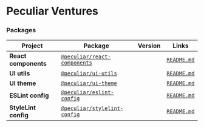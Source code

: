 # Peculiar Ventures

### Packages

| Project | Package | Version | Links |
| ------- | ------- | ------- |:-----:|
| **React components** | [`@peculiar/react-components`](https://www.npmjs.com/package/@peculiar/react-components) |  | [`README.md`](packages/react-components/README.md)
| **UI utils** | [`@peculiar/ui-utils`](https://www.npmjs.com/package/@peculiar/ui-utils) |  | [`README.md`](packages/ui-utils/README.md)
| **UI theme** | [`@peculiar/ui-theme`](https://www.npmjs.com/package/@peculiar/ui-theme) |  | [`README.md`](packages/ui-theme/README.md)
| **ESLint config** | [`@peculiar/eslint-config`](https://www.npmjs.com/package/@peculiar/eslint-config) |  | [`README.md`](packages/eslint-config/README.md)
| **StyleLint config** | [`@peculiar/stylelint-config`](https://www.npmjs.com/package/@peculiar/stylelint-config) |  | [`README.md`](packages/stylelint-config/README.md)
